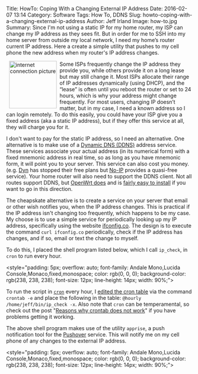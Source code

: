 Title: HowTo: Coping With a Changing External IP Address
Date: 2016-02-07 13:14
Category: Software
Tags: How To, DDNS
Slug: howto-coping-with-a-changing-external-ip-address
Author: Jeff Irland
Image: how-to.jpg
Summary: Since I'm not using a static IP for my home router, my ISP can change my IP address as they sees fit. But in order for me to SSH into my home server from outside my local network, I need my home’s router current IP address.  Here a create a simple utility that pushes to my cell phone the new address when my router's IP address changes.

<a href="http://www.pebra.net/blog/2014/02/07/installing-openwrt-on-wd-mynet-n600/">
    <img class="img-rounded" style="margin: 0px 8px; float: left" title="Since I'm not using a static IP for my home router, my ISP can change my IP address as they sees fit. But in order for me to SSH into my home server from outside my local network, I need my home’s router current IP address." alt="internet connection picture" src="{filename}/images/internet-connection.png" width="128" height="128" />
</a>
Some ISPs frequently change the IP address they provide you,
while others provide it on a long lease but may still change it.
Most ISPs allocate their range of IP addresses dynamically (using DHCP),
and the “lease” is often until you reboot the router or set to 24 hours,
which is why your address might change frequently.
For most users, changing IP doesn’t matter,
but in my case, I need a known address so I can login remotely.
To do this easily, you could have your ISP give you a fixed address
(aka a static IP address),
but if they offer this service at all, they will charge you for it.

I don't want to pay for the static IP address, so I need an alternative.
One alternative is to make use of a [Dynamic DNS (DDNS)][01] address service.
These services associate your actual address (in its numerical form)
with a fixed mnemonic address in real time,
so as long as you have  mnemonic form, it will point you to  your server.
This service can also cost you money.
(e.g. [Dyn][02] has stopped their free plans
but [No-IP][03] provides a quasi-free service).
Your home router will also need to support the DDNS client.
Not all routes support DDNS,
but [OpenWrt does][04] and is [fairly easy to install][05]
if you want to go in this direction.

The cheapskate alternative is to create a service on your server
that email or other wish notifies you, when the IP address changes.
This is practical if the IP address isn't changing too frequently,
which happens to be my case.
My choose is to use a  simple service for periodically looking up my IP address,
specifically using the website [ifconfig.co][06].
The design is to execute the command `curl ifconfig.co` periodically,
check if the IP address has changes, and if so, email or text the change to myself.

To do this, I placed the shell program listed below, which I call `ip_check`,
in `cron` to run every hour.

<!-- -------- Start: Gist Code Snippet --------- -->
<style="padding: 5px; overflow: auto; font-family: Andale Mono,Lucida Console,Monaco,fixed,monospace; color: rgb(0, 0, 0); background-color: rgb(238, 238, 238); font-size: 12px; line-height: 14px; width: 90%;">
    <script src="https://gist.github.com/jeffskinnerbox/fd4c1ea2f22a361f4164.js"></script>
</style>
<!-- --------- End: Gist Code Snippet ---------- -->

To run the script in [`cron`][09] every hour,
I [edited the cron table][08] via the command `crontab -e`
and place the following in the table: `@hourly  /home/jeff/bin/ip_check -x`.
Also note that `cron` can be temperamental,
so check out the post "[Reasons why crontab does not work][10]"
if you have problems getting it working.

The above shell program makes use of the utility `apprise`,
a push notification tool for the [Pushover][07] service.
This will notify me on my cell phone of any changes to the external IP address.

<!-- -------- Start: Gist Code Snippet --------- -->
<style="padding: 5px; overflow: auto; font-family: Andale Mono,Lucida Console,Monaco,fixed,monospace; color: rgb(0, 0, 0); background-color: rgb(238, 238, 238); font-size: 12px; line-height: 14px; width: 90%;">
    <script src="https://gist.github.com/jeffskinnerbox/13cd61e4d99feb0dcbca.js"></script>
</style>
<!-- --------- End: Gist Code Snippet ---------- -->



[01]:https://en.wikipedia.org/wiki/Dynamic_DNS
[02]:http://dyn.com/dns/
[03]:http://www.noip.com/
[04]:https://wiki.openwrt.org/doc/howto/ddns.client
[05]:http://www.pebra.net/blog/2014/02/07/installing-openwrt-on-wd-mynet-n600/
[06]:http://ifconfig.co/
[07]:https://pushover.net/
[08]:http://man7.org/linux/man-pages/man5/crontab.5.html
[09]:https://en.wikipedia.org/wiki/Cron
[10]:http://askubuntu.com/questions/23009/reasons-why-crontab-does-not-work
